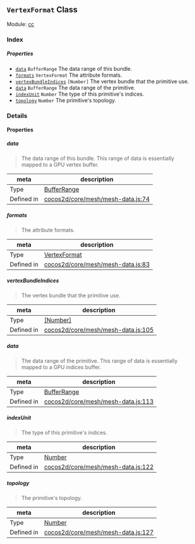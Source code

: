 ## `VertexFormat` Class



Module: [cc](../modules/cc.md)






### Index

##### Properties

  - [`data`](#data) `BufferRange` The data range of this bundle.
  - [`formats`](#formats) `VertexFormat` The attribute formats.
  - [`vertexBundleIndices`](#vertexbundleindices) `[Number]` The vertex bundle that the primitive use.
  - [`data`](#data) `BufferRange` The data range of the primitive.
  - [`indexUnit`](#indexunit) `Number` The type of this primitive's indices.
  - [`topology`](#topology) `Number` The primitive's topology.





### Details


#### Properties


##### data

> The data range of this bundle.
This range of data is essentially mapped to a GPU vertex buffer.

| meta | description |
|------|-------------|
| Type | <a href="../classes/BufferRange.html" class="crosslink">BufferRange</a> |
| Defined in | [cocos2d/core/mesh/mesh-data.js:74](https://github.com/cocos-creator/engine/blob/a2f4b48f64e8117cf0d5a93229bfe31932c42384/cocos2d/core/mesh/mesh-data.js#L74) |



##### formats

> The attribute formats.

| meta | description |
|------|-------------|
| Type | <a href="../classes/VertexFormat.html" class="crosslink">VertexFormat</a> |
| Defined in | [cocos2d/core/mesh/mesh-data.js:83](https://github.com/cocos-creator/engine/blob/a2f4b48f64e8117cf0d5a93229bfe31932c42384/cocos2d/core/mesh/mesh-data.js#L83) |



##### vertexBundleIndices

> The vertex bundle that the primitive use.

| meta | description |
|------|-------------|
| Type | <a href="https://developer.mozilla.org/en/JavaScript/Reference/Global_Objects/Number" class="crosslink external" target="_blank">[Number]</a> |
| Defined in | [cocos2d/core/mesh/mesh-data.js:105](https://github.com/cocos-creator/engine/blob/a2f4b48f64e8117cf0d5a93229bfe31932c42384/cocos2d/core/mesh/mesh-data.js#L105) |



##### data

> The data range of the primitive.
This range of data is essentially mapped to a GPU indices buffer.

| meta | description |
|------|-------------|
| Type | <a href="../classes/BufferRange.html" class="crosslink">BufferRange</a> |
| Defined in | [cocos2d/core/mesh/mesh-data.js:113](https://github.com/cocos-creator/engine/blob/a2f4b48f64e8117cf0d5a93229bfe31932c42384/cocos2d/core/mesh/mesh-data.js#L113) |



##### indexUnit

> The type of this primitive's indices.

| meta | description |
|------|-------------|
| Type | <a href="https://developer.mozilla.org/en/JavaScript/Reference/Global_Objects/Number" class="crosslink external" target="_blank">Number</a> |
| Defined in | [cocos2d/core/mesh/mesh-data.js:122](https://github.com/cocos-creator/engine/blob/a2f4b48f64e8117cf0d5a93229bfe31932c42384/cocos2d/core/mesh/mesh-data.js#L122) |



##### topology

> The primitive's topology.

| meta | description |
|------|-------------|
| Type | <a href="https://developer.mozilla.org/en/JavaScript/Reference/Global_Objects/Number" class="crosslink external" target="_blank">Number</a> |
| Defined in | [cocos2d/core/mesh/mesh-data.js:127](https://github.com/cocos-creator/engine/blob/a2f4b48f64e8117cf0d5a93229bfe31932c42384/cocos2d/core/mesh/mesh-data.js#L127) |






